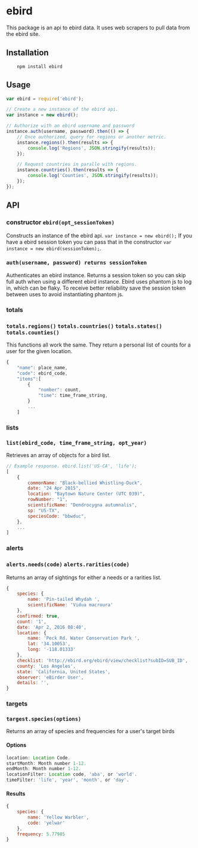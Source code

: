 # ebird

This package is an api to ebird data.  It uses web scrapers to pull data from the ebird site.

## Installation

```
    npm install ebird
```

## Usage

```javascript
var ebird = require('ebird');

// Create a new instance of the ebird api.
var instance = new ebird();

// Authorize with an ebird username and password
instance.auth(username, password).then(() => {
    // Once authorized, query for regions or another metric.  
    instance.regions().then(results => {
        console.log('Regions', JSON.stringify(results));
    });

    // Request countries in paralle with regions.
    instance.countries().then(results => {
        console.log('Counties', JSON.stringify(results));
    });
});
```

## API

### constructor `ebird(opt_sessionToken)`
Constructs an instance of the ebird api.  `var instance = new ebird();`  If you have a ebird session token you can pass that in the constructor `var instance = new ebird(sessionToken);`.

### `auth(username, password) returns sessionToken`
Authenticates an ebird instance.  Returns a session token so you can skip full auth when using a different ebird instance.  Ebird uses phantom js to log in, which can be flaky.  To receive better reliability save the session token between uses to avoid instantiating phantom js.

### totals
### `totals.regions()` `totals.countries()` `totals.states()` `totals.counties()`
This functions all work the same.  They return a personal list of counts for a user for the given location.

```javascript
{
    "name": place_name,
    "code": ebird_code,
    "items":[
        {
            "number": count,
            "time": time_frame_string,
        }
        ...
    ]
```

### lists
### `list(ebird_code, time_frame_string, opt_year)`
Retrieves an array of objects for a bird list.

```javascript
// Example response. ebird.list('US-CA', 'life');
[
    {
        commonName: "Black-bellied Whistling-Duck",
        date: "24 Apr 2015",
        location: "Baytown Nature Center (UTC 039)",
        rowNumber: "1",
        scientificName: "Dendrocygna autumnalis",
        sp: "US-TX",
        speciesCode: "bbwduc",
    },
    ...
]
```


### alerts
### `alerts.needs(code)` `alerts.rarities(code)`
Returns an array of sightings for either a needs or a rarities list.

```javascript
{
    species: {
        name: 'Pin-tailed Whydah ',
        scientificName: 'Vidua macroura'
    },
    confirmed: true,
    count: '1',
    date: 'Apr 2, 2016 08:40',
    location: {
        name: 'Peck Rd. Water Conservation Park ',
        lat: '34.10053',
        long: '-118.01333'
    },
    checklist: 'http://ebird.org/ebird/view/checklist?subID=SUB_ID',
    county: 'Los Angeles',
    state: 'California, United States',
    observer: 'eBirder User',
    details: '',
}
```

### targets
### `targest.species(options)`
Returns an array of species and frequencies for a user's target birds
#### Options
```javascript
location: Location Code.
startMonth: Month number 1-12.
endMonth: Month number 1-12.
locationFilter: Location code, 'aba', or 'world'.
timeFilter: 'life', 'year', 'month', or 'day'.
```
#### Results
```javascript
{
    species: {
        name: 'Yellow Warbler',
        code: 'yelwar'
    },
    frequency: 5.77985
}
```


